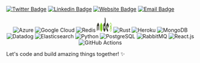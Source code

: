 [![Twitter Badge](https://img.shields.io/badge/-prdpjngd-1769FF?style=flat&logo=twitter&logoColor=white)](https://www.twitter.net/prdpjngd)
[![Linkedin Badge](https://img.shields.io/badge/-pradeepjangid15-0077B5?style=flat&logo=Linkedin)](https://linkedin.com/in/pradeepjangid15)
[![Website Badge](https://img.shields.io/badge/-insidethehack-3423A6?style=flat&logo=Google-Chrome&logoColor=white)](https://www.insidethehack.com)
[![Email Badge](https://img.shields.io/badge/-prdpjngd-D14836?style=flat&logo=Gmail&logoColor=white)](mailto:pradeepjangid@pm.me)

<p align="center">
  <img src="https://www.vectorlogo.zone/logos/microsoft_azure/microsoft_azure-icon.svg" alt="Azure" width="40" height="40"/> 
  <img src="https://www.vectorlogo.zone/logos/google_cloud/google_cloud-icon.svg" alt="Google Cloud" width="40" height="40"/> 
  <img src="https://www.vectorlogo.zone/logos/redis/redis-icon.svg" alt="Redis" width="40" height="40"/> 
  <img src="https://raw.githubusercontent.com/gilbarbara/logos/master/logos/nodejs.svg" alt="Node-Js" width="40" height="40"/> 
  <img src="https://www.vectorlogo.zone/logos/rust-lang/rust-lang-icon.svg" alt="Rust" width="40" height="40"/>
  <img src="https://raw.githubusercontent.com/gilbarbara/logos/master/logos/heroku.svg" alt="Heroku" width="40" height="40"/>
  <img src="https://www.vectorlogo.zone/logos/mongodb/mongodb-icon.svg" alt="MongoDB" width="40" height="40"/> 
  <img src="https://www.vectorlogo.zone/logos/datadoghq/datadoghq-icon.svg" alt="Datadog" width="40" height="40"/> 
  <img src="https://www.vectorlogo.zone/logos/elastic/elastic-icon.svg" alt="Elasticsearch" width="40" height="40"/> 
  <img src="https://www.vectorlogo.zone/logos/python/python-icon.svg" alt="Python" width="40" height="40"/> 
  <img src="https://www.vectorlogo.zone/logos/postgresql/postgresql-icon.svg" alt="PostgreSQL" width="40" height="40"/> 
  <img src="https://www.vectorlogo.zone/logos/rabbitmq/rabbitmq-icon.svg" alt="RabbitMQ" width="40" height="40"/> 
  <img src="https://www.vectorlogo.zone/logos/reactjs/reactjs-icon.svg" alt="React.js" width="40" height="40"/> 
  <img src="https://www.vectorlogo.zone/logos/github/github-icon.svg" alt="GitHub Actions" width="40" height="40"/> 
</p>

Let's code and build amazing things together! ✨
